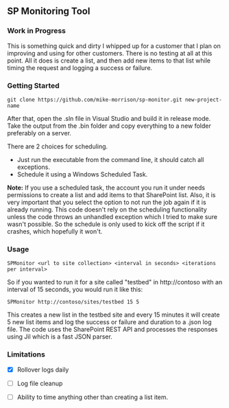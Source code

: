 ﻿## SP Monitoring Tool

### Work in Progress

This is something quick and dirty I whipped up for a customer that I plan on improving and
using for other customers.  There is no testing at all at this point.  All it does is create
a list, and then add new items to that list while timing the request and logging a success or
failure.

### Getting Started

````
git clone https://github.com/mike-morrison/sp-monitor.git new-project-name
````

After that, open the .sln file in Visual Studio and build it in release mode.  Take the output
from the .bin folder and copy everything to a new folder preferably on a server.

There are 2 choices for scheduling.

- Just run the executable from the command line, it should catch all exceptions.
- Schedule it using a Windows Scheduled Task.

**Note:** If you use a scheduled task, the account you run it under needs permissions
to create a list and add items to that SharePoint list.  Also, it is very important that
you select the option to not run the job again if it is already running.  This code doesn't
rely on the scheduling functionality unless the code throws an unhandled exception which
I tried to make sure wasn't possible.  So the schedule is only used to kick off the script
if it crashes, which hopefully it won't.

### Usage

```
SPMonitor <url to site collection> <interval in seconds> <iterations per interval>
```

So if you wanted to run it for a site called "testbed" in http://contoso with an interval of
15 seconds, you would run it like this:

```
SPMonitor http://contoso/sites/testbed 15 5
```

This creates a new list in the testbed site and every 15 minutes it will create 5 new list items
and log the success or failure and duration to a .json log file.  The code uses the SharePoint REST
API and processes the responses using Jil which is a fast JSON parser.

### Limitations

- [x] Rollover logs daily
- [ ] Log file cleanup
- [ ] Ability to time anything other than creating a list item.

